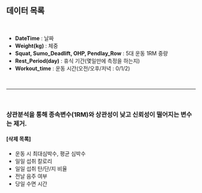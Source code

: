 ## 데이터 목록

<br/>

- **DateTime** : 날짜  
- **Weight(kg)** : 체중 
- **Squat, Sumo_Deadlift, OHP, Pendlay_Row** : 5대 운동 1RM 중량
- **Rest_Period(day)** : 휴식 기간(몇일만에 측정을 하는지)
- **Workout_time** : 운동 시간(오전/오후/저녁 : 0/1/2)

<br/>

---

<br/>

### 상관분석을 통해 종속변수(1RM)와 상관성이 낮고 신뢰성이 떨어지는 변수는 제거.
#### [삭제 목록]

- 운동 시 최대심박수, 평균 심박수
- 일일 섭취 칼로리
- 일일 섭취 탄/단/지 비율
- 전날 음주 여부
- 당일 수면 시간
